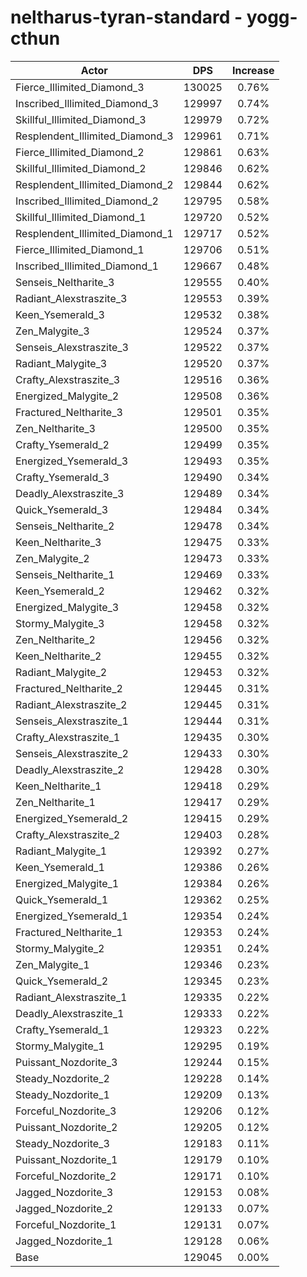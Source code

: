 # neltharus-tyran-standard - yogg-cthun
| Actor | DPS | Increase |
|---|:---:|:---:|
|Fierce_Illimited_Diamond_3|130025|0.76%|
|Inscribed_Illimited_Diamond_3|129997|0.74%|
|Skillful_Illimited_Diamond_3|129979|0.72%|
|Resplendent_Illimited_Diamond_3|129961|0.71%|
|Fierce_Illimited_Diamond_2|129861|0.63%|
|Skillful_Illimited_Diamond_2|129846|0.62%|
|Resplendent_Illimited_Diamond_2|129844|0.62%|
|Inscribed_Illimited_Diamond_2|129795|0.58%|
|Skillful_Illimited_Diamond_1|129720|0.52%|
|Resplendent_Illimited_Diamond_1|129717|0.52%|
|Fierce_Illimited_Diamond_1|129706|0.51%|
|Inscribed_Illimited_Diamond_1|129667|0.48%|
|Senseis_Neltharite_3|129555|0.40%|
|Radiant_Alexstraszite_3|129553|0.39%|
|Keen_Ysemerald_3|129532|0.38%|
|Zen_Malygite_3|129524|0.37%|
|Senseis_Alexstraszite_3|129522|0.37%|
|Radiant_Malygite_3|129520|0.37%|
|Crafty_Alexstraszite_3|129516|0.36%|
|Energized_Malygite_2|129508|0.36%|
|Fractured_Neltharite_3|129501|0.35%|
|Zen_Neltharite_3|129500|0.35%|
|Crafty_Ysemerald_2|129499|0.35%|
|Energized_Ysemerald_3|129493|0.35%|
|Crafty_Ysemerald_3|129490|0.34%|
|Deadly_Alexstraszite_3|129489|0.34%|
|Quick_Ysemerald_3|129484|0.34%|
|Senseis_Neltharite_2|129478|0.34%|
|Keen_Neltharite_3|129475|0.33%|
|Zen_Malygite_2|129473|0.33%|
|Senseis_Neltharite_1|129469|0.33%|
|Keen_Ysemerald_2|129462|0.32%|
|Energized_Malygite_3|129458|0.32%|
|Stormy_Malygite_3|129458|0.32%|
|Zen_Neltharite_2|129456|0.32%|
|Keen_Neltharite_2|129455|0.32%|
|Radiant_Malygite_2|129453|0.32%|
|Fractured_Neltharite_2|129445|0.31%|
|Radiant_Alexstraszite_2|129445|0.31%|
|Senseis_Alexstraszite_1|129444|0.31%|
|Crafty_Alexstraszite_1|129435|0.30%|
|Senseis_Alexstraszite_2|129433|0.30%|
|Deadly_Alexstraszite_2|129428|0.30%|
|Keen_Neltharite_1|129418|0.29%|
|Zen_Neltharite_1|129417|0.29%|
|Energized_Ysemerald_2|129415|0.29%|
|Crafty_Alexstraszite_2|129403|0.28%|
|Radiant_Malygite_1|129392|0.27%|
|Keen_Ysemerald_1|129386|0.26%|
|Energized_Malygite_1|129384|0.26%|
|Quick_Ysemerald_1|129362|0.25%|
|Energized_Ysemerald_1|129354|0.24%|
|Fractured_Neltharite_1|129353|0.24%|
|Stormy_Malygite_2|129351|0.24%|
|Zen_Malygite_1|129346|0.23%|
|Quick_Ysemerald_2|129345|0.23%|
|Radiant_Alexstraszite_1|129335|0.22%|
|Deadly_Alexstraszite_1|129333|0.22%|
|Crafty_Ysemerald_1|129323|0.22%|
|Stormy_Malygite_1|129295|0.19%|
|Puissant_Nozdorite_3|129244|0.15%|
|Steady_Nozdorite_2|129228|0.14%|
|Steady_Nozdorite_1|129209|0.13%|
|Forceful_Nozdorite_3|129206|0.12%|
|Puissant_Nozdorite_2|129205|0.12%|
|Steady_Nozdorite_3|129183|0.11%|
|Puissant_Nozdorite_1|129179|0.10%|
|Forceful_Nozdorite_2|129171|0.10%|
|Jagged_Nozdorite_3|129153|0.08%|
|Jagged_Nozdorite_2|129133|0.07%|
|Forceful_Nozdorite_1|129131|0.07%|
|Jagged_Nozdorite_1|129128|0.06%|
|Base|129045|0.00%|
